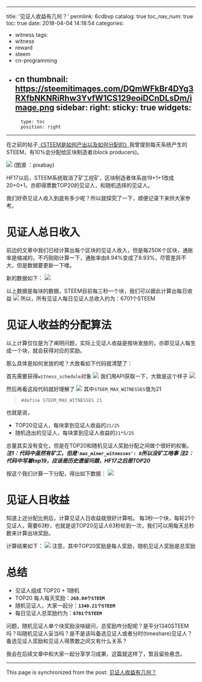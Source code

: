 
---
title: '见证人收益有几何？'
permlink: 6cdbvp
catalog: true
toc_nav_num: true
toc: true
date: 2018-04-04 14:18:54
categories:
- witness
tags:
- witness
- reward
- steem
- cn-programming
- cn
thumbnail: https://steemitimages.com/DQmWFkBr4DYg3RXfbNKNRiRhw3YvfW1CS129eoiDCnDLsDm/image.png
sidebar:
    right:
        sticky: true
widgets:
    -
        type: toc
        position: right
---


在之前的帖子[《STEEM是如何产出以及如何分配的》](https://steemit.com/steemdev/@oflyhigh/4gg2lp-steem)我曾提到每天系统产生的STEEM，有10%会分配给区块制造者(block producers)。

![](https://steemitimages.com/DQmWFkBr4DYg3RXfbNKNRiRhw3YvfW1CS129eoiDCnDLsDm/image.png)
(图源 ：pixabay)


HF17以后，STEEM系统取消了矿工挖矿，区块制造者体系由19+1+1改成20+0+1，亦即得票数TOP20的见证人，和随机选择的见证人。

我们好奇见证人收入到底有多少呢？所以就探究了一下，顺便记录下来供大家参考。

# 见证人总日收入


前边的文章中我们已经计算出每个区块的见证人收入，但是每250K个区块，通胀率是缩减的，不巧刚刚计算一下，通胀率由8.94%变成了8.93%，尽管差异不大，但是数据要更新一下喽。

新的数据如下：
![](https://steemitimages.com/DQmNkZWqT9fwFjeRsdMsTK66ecQFDfEEf9qSMR9Kb9vYxb3/image.png)

以上数据是每块的数据，STEEM目前每三秒一个块，我们可以据此计算出每日收益
![](https://steemitimages.com/DQmV9PWbrf2yFx9Jvqh1CFPT8ErHFrJJcTCUgdycoWm5wqd/image.png)
所以，所有见证人每日见证人总收入约为：6701个STEEM

# 见证人收益的分配算法

以上计算仅仅是为了阐明问题，实际上见证人收益是按块发放的，亦即见证人每生成一个块，就会获得对应的奖励。

那么具体是如何发放的呢？大致看如下代码就清楚了：

首先需要获得`witness_schedule`对象
![](https://steemitimages.com/DQmcTcaf2ikNUVSfrbrvprVaaQ7BbGkkGGUDPe1hvMzz7NK/image.png)
我们用API获取一下，大致是这个样子
![](https://steemitimages.com/DQmRNNYuotmPiS3BWCP2xPN4sna9uCguVy4d3auYvgGSMLk/image.png)

然后再看这段代码就好理解了
![](https://steemitimages.com/DQmNqHjeYqXihC5TATymVyystnoV9ekuv5fxkHJfazE38kG/image.png)
其中`STEEM_MAX_WITNESSES`值为21
>`#define STEEM_MAX_WITNESSES 21`

也就是说，
* TOP20见证人，每块拿到见证人收益的`21/25`
* 随机选出的见证人，每块拿到见证人收益的`21*5/25`

总量其实没有变化，但是在TOP20和随机见证人奖励分配之间做个很好的权衡。
***注1：代码中虽然有矿工，但是`'max_miner_witnesses': 0`所以没矿工啥事***
***注2：代码中写着top19，应该是历史遗留问题，HF17之后是TOP20***


按这个我们计算一下分配，得出如下数据：
![](https://steemitimages.com/DQmeWH7198eBkV3zQHNNhCySTAnaipmWYcDM8hHwRp1GiUB/image.png)

# 见证人日收益

知道上述分配比例后，计算见证人日收益就很好计算啦。
每3秒一个块，每轮21个见证人，需要63秒，也就是说TOP20见证人63秒轮到一次，我们可以用每天总秒数来计算出块奖励。

计算结果如下：
![](https://steemitimages.com/DQmUC6LpMTFoVxybLPHN8g1SUkuahV5xMkZvkRSHfKnWiPm/image.png)
注意，其中TOP20奖励是每人奖励，随机见证人奖励是总奖励

# 总结

* 见证人组成 TOP20 + 1随机
* TOP20 每人每天奖励：**`268.04个STEEM`**
* 随机见证人，大家一起分：**`1340.21个STEEM`**
* 每日见证人总奖励约为：**`6701个STEEM`**

问题，随机见证人单个块奖励没啥疑问，总奖励咋分配呢？是平分1340STEEM吗？叫随机见证人妥当吗？是不是该叫备选见证人或者分时(timeshare)见证人？ 备选见证人奖励和见证人得票数之间又有什么关系？

我会在后续文章中和大家一起分享学习成果，这篇就这样了，暂且留些悬念。

- - -

This page is synchronized from the post: [见证人收益有几何？](https://steemit.com/@oflyhigh/6cdbvp)
